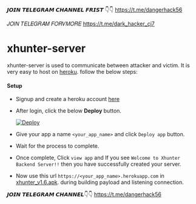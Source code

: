 𝙅𝙊𝙄𝙉 𝙏𝙀𝙇𝙀𝙂𝙍𝘼𝙈 𝘾𝙃𝘼𝙉𝙉𝙀𝙇 𝙁𝙍𝙄𝙎𝙏 👇👇
https://t.me/dangerhack56

𝐽𝑂𝐼𝑁 𝑇𝐸𝐿𝐸𝐺𝑅𝐴𝑀 𝐹𝑂𝑅𝑉𝑀𝑂𝑅𝐸 
https://t.me/dark_hacker_cj7
# xhunter-server

xhunter-server is used to communicate between attacker and victim. It is very easy to host on [heroku](https://www.heroku.com/). follow the below steps:

#### Setup
- Signup and create a heroku account [here](https://signup.heroku.com)
- After login, click the below **Deploy** button.

   [![Deploy](https://www.herokucdn.com/deploy/button.svg)](https://heroku.com/deploy?template=https://github.com/anirudhmalik/xhunter-server)
 
 - Give your app a name `<your_app_name>` and click `Deploy app` button.
 - Wait for the process to complete. 
 - Once complete, Click `view app` and If you see `Welcome to Xhunter Backend Server!!` then you have successfully created your server.
 - Now use this url `https://<your_app_name>.herokuapp.com` in [xhunter_v1.6.apk](https://t.me/dangerfilebot). during building payload and listening connection.

𝙅𝙊𝙄𝙉 𝙏𝙀𝙇𝙀𝙂𝙍𝘼𝙈 𝘾𝙃𝘼𝙉𝙉𝙀𝙇👇👇
https://t.me/dangerhack56
